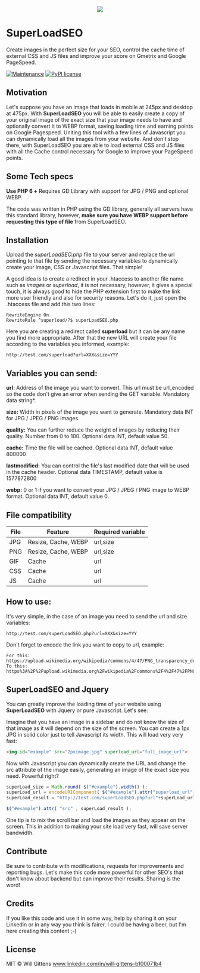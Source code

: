 <div align="center">
  <img src="https://willgittens.com.br/SuperLoadSEO.jpg">
</div>

# SuperLoadSEO 

Create images in the perfect size for your SEO, control the cache time of external CSS and JS files and improve your score on Gmetrix and Google PageSpeed.

[![Maintenance](https://img.shields.io/badge/Maintained%3F-yes-green.svg)](https://GitHub.com/Naereen/StrapDown.js/graphs/commit-activity)
[![PyPI license](https://img.shields.io/pypi/l/ansicolortags.svg)](https://pypi.python.org/pypi/ansicolortags/)


## Motivation

Let's suppose you have an image that loads in mobile at 245px and desktop at 475px. With **SuperLoadSEO** you will be able to easily create a copy of your original image of the exact size that your image needs to have and optionally convert it to WEBP format, saving loading time and earning points on Google Pagespeed. Uniting this tool with a few lines of Javascript you can dynamically load all the images from your website. And don't stop there, with SuperLoadSEO you are able to load external CSS and JS files with all the Cache control necessary for Google to improve your PageSpeed points.

## Some Tech specs

**Use PHP 6 +**
Requires GD Library with support for JPG / PNG and optional WEBP.

The code was written in PHP using the GD library, generally all servers have this standard library, however, **make sure you have WEBP support before requesting this type of file** from SuperLoadSEO. 

## Installation

Upload the *superLoadSEO.php* file to your server and replace the url pointing to that file by sending the necessary variables to dynamically create your image, CSS or Javascript files. That simple!

A good idea is to create a redirect in your .htaccess to another file name such as *images* or *superload*, it is not necessary, however, it gives a special touch, it is always good to hide the PHP extension first to make the link more user friendly and also for security reasons. Let's do it, just open the .htaccess file and add this two lines:
```
RewriteEngine On
RewriteRule ^superload/?$ superLoadSEO.php
```
Here you are creating a redirect called **superload** but it can be any name you find more appropriate. After that the new URL will create your file according to the variables you informed, example:
```
http://test.com/superload?url=XXX&size=YYY
```

## Variables you can send:

**url:** Address of the image you want to convert. This url must be url_encoded so the code don't give an error when sending the GET variable. Mandatory data string*.

**size:** Width in pixels of the image you want to generate. Mandatory data INT for JPG / JPEG / PNG images. 

**quality:** You can further reduce the weight of images by reducing their quality. Number from 0 to 100. Optional data INT, default value 50.

**cache:** Time the file will be cached. Optional data INT, default value 800000

**lastmodified:** You can control the file's last modified date that will be used in the cache header. Optional data TIMESTAMP, default value is 1577872800

**webp:** 0 or 1 if you want to convert your JPG / JPEG / PNG image to WEBP format. Optional data INT, default value 0.

## File compatibility

|File|Feature|Required variable|
|----|-------|-----------------|
|JPG|Resize, Cache, WEBP|url,size|
|PNG|Resize, Cache, WEBP|url,size|
|GIF|Cache|url|
|CSS|Cache|url|
|JS|Cache|url|

## How to use:

It's very simple, in the case of an image you need to send the url and size variables:
```
http://test.com/superLoadSEO.php?url=XXX&size=YYY
```
Don't forget to encode the link you want to copy to url, example:
```
For this: https://upload.wikimedia.org/wikipedia/commons/4/47/PNG_transparency_demonstration_1.png
To this: https%3A%2F%2Fupload.wikimedia.org%2Fwikipedia%2Fcommons%2F4%2F47%2FPNG_transparency_demonstration_1.png
```
## SuperLoadSEO and Jquery

You can greatly improve the loading time of your website using **SuperLoadSEO** with Jquery or pure Javascript. Let's see:

Imagine that you have an image in a sidebar and do not know the size of that image as it will depend on the size of the screen. You can create a 1px JPG in solid color just to tell Javascript its width. This will load very very fast:

```html
<img id="example" src="2pximage.jpg" superload_url="full_image_url">
```
Now with Javascript you can dynamically create the URL and change the src attribute of the image easily, generating an image of the exact size you need. Powerful right?

```javascript
superLoad_size = Math.round( $("#example").width() );
superLoad_url = encodeURIComponent( $("#example").attr("superload_url") );
superLoad_result = "http://test.com/superLoadSEO.php?url"+superLoad_url+"&size="+superLoad_size;

$("#example").attr( "src" , superLoad_result );
```
One tip is to mix the scroll bar and load the images as they appear on the screen. This in addition to making your site load very fast, will save server bandwidth.

## Contribute

Be sure to contribute with modifications, requests for improvements and reporting bugs. Let's make this code more powerful for other SEO's that don't know about backend but can improve their results. Sharing is the word!

## Credits

If you like this code and use it in some way, help by sharing it on your Linkedin or in any way you think is fairer. I could be having a beer, but I'm here creating this content ;-)

## License

MIT © Will Gittens
www.linkedin.com/in/will-gittens-b100071b4



